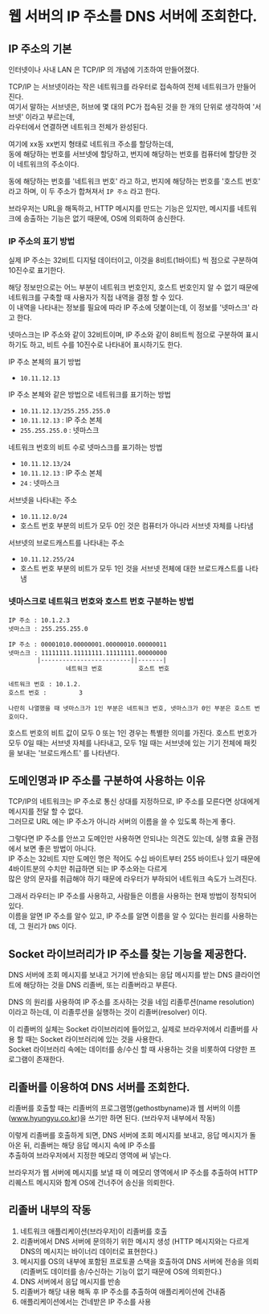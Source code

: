 # 웹 서버의 IP 주소를 DNS 서버에 조회한다.

## IP 주소의 기본

인터넷이나 사내 LAN 은 TCP/IP 의 개념에 기초하여 만들어졌다.

TCP/IP 는 서브넷이라는 작은 네트워크를 라우터로 접속하여 전체 네트워크가 만들어진다.  
여기서 말하는 서브넷은, 허브에 몇 대의 PC가 접속된 것을 한 개의 단위로 생각하여 '서브넷' 이라고 부르는데,   
라우터에서 연결하면 네트워크 전체가 완성된다.

여기에 xx동 xx번지 형태로 네트워크 주소를 할당하는데,   
동에 해당하는 번호를 서브넷에 할당하고, 번지에 해당하는 번호를 컴퓨터에 할당한 것이 네트워크의 주소이다.

동에 해당하는 번호를 '네트워크 번호' 라고 하고, 번지에 해당하는 번호를 '호스트 번호' 라고 하며, 이 두 주소가 합쳐져서 `IP 주소` 라고 한다.

브라우저는 URL을 해독하고, HTTP 메시지를 만드는 기능은 있지만, 메시지를 네트워크에 송출하는 기능은 없기 때문에, OS에 의뢰하여 송신한다.


### IP 주소의 표기 방법

실제 IP 주소는 32비트 디지털 데이터이고, 이것을 8비트(1바이트) 씩 점으로 구분하여 10진수로 표기한다.

해당 정보만으로는 어느 부분이 네트워크 번호인지, 호스트 번호인지 알 수 없기 때문에 네트워크를 구축할 때 사용자가 직접 내역을 결정 할 수 있다.  
이 내역을 나타내는 정보를 필요에 따라 IP 주소에 덧붙이는데, 이 정보를 '넷마스크' 라고 한다.

넷마스크는 IP 주소와 같이 32비트이며, IP 주소와 같이 8비트씩 점으로 구분하여 표시하기도 하고, 비트 수를 10진수로 나타내어 표시하기도 한다.

IP 주소 본체의 표기 방법

- `10.11.12.13`

IP 주소 본체와 같은 방법으로 네트워크를 표기하는 방법

- `10.11.12.13/255.255.255.0`
- `10.11.12.13` : IP 주소 본체
- `255.255.255.0` : 넷마스크

네트워크 번호의 비트 수로 넷마스크를 표기하는 방법

- `10.11.12.13/24`
- `10.11.12.13` : IP 주소 본체
- `24` : 넷마스크

서브넷을 나타내는 주소

- `10.11.12.0/24`
- 호스트 번호 부분의 비트가 모두 0인 것은 컴퓨터가 아니라 서브넷 자체를 나타냄

서브넷의 브로드캐스트를 나타내는 주소

- `10.11.12.255/24`
- 호스트 번호 부분의 비트가 모두 1인 것을 서브넷 전체에 대한 브로드캐스트를 나타냄

### 넷마스크로 네트워크 번호와 호스트 번호 구분하는 방법

```
IP 주소 : 10.1.2.3
넷마스크 : 255.255.255.0

IP 주소 : 00001010.00000001.00000010.00000011
넷마스크 : 11111111.11111111.11111111.00000000
        |-------------------------||-------|
                네트워크 번호          호스트 번호

네트워크 번호 : 10.1.2.
호스트 번호 :         3

나란히 나열했을 때 넷마스크가 1인 부분은 네트워크 번호, 넷마스크가 0인 부분은 호스트 번호이다.

```

호스트 번호의 비트 값이 모두 0 또는 1인 경우는 특별한 의미를 가진다.
호스트 번호가 모두 0일 때는 서브넷 자체를 나타내고, 모두 1일 때는 서브넷에 있는 기기 전체에 패킷을 보내는 '브로드캐스트' 를 나타낸다.

## 도메인명과 IP 주소를 구분하여 사용하는 이유

TCP/IP의 네트워크는 IP 주소로 통신 상대를 지정하므로, IP 주소를 모른다면 상대에게 메시지를 전달 할 수 없다.  
그러므로 URL 에는 IP 주소가 아니라 서버의 이름을 쓸 수 있도록 하는게 좋다.

그렇다면 IP 주소를 안쓰고 도메인만 사용하면 안되냐는 의견도 있는데, 실행 효율 관점에서 보면 좋은 방법이 아니다.   
IP 주소는 32비트 지만 도메인 명은 적어도 수십 바이트부터 255 바이트나 있기 때문에 4바이트분의 수치만 취급하면 되는 IP 주소와는 다르게   
많은 양의 문자를 취급해야 하기 때문에 라우터가 부하되어 네트워크 속도가 느려진다.

그래서 라우터는 IP 주소를 사용하고, 사람들은 이름을 사용하는 현재 방법이 정착되어 있다.   
이름을 알면 IP 주소를 알수 있고, IP 주소를 알면 이름을 알 수 있다는 원리를 사용하는데, 그 원리가 `DNS` 이다.

## Socket 라이브러리가 IP 주소를 찾는 기능을 제공한다.

DNS 서버에 조회 메시지를 보내고 거기에 반송되는 응답 메시지를 받는 DNS 클라이언트에 해당하는 것을 DNS 리졸버, 또는 리졸버라고 부른다.

DNS 의 원리를 사용하여 IP 주소를 조사하는 것을 네임 리졸루션(name resolution) 이라고 하는데, 이 리졸루션을 실행하는 것이 리졸버(resolver) 이다.

이 리졸버의 실체는 Socket 라이브러리에 들어있고, 실제로 브라우저에서 리졸버를 사용 할 때는 Socket 라이브러리에 있는 것을 사용한다.   
Socket 라이브러리 속에는 데이터를 송/수신 할 때 사용하는 것을 비롯하여 다양한 프로그램이 존재한다.

## 리졸버를 이용하여 DNS 서버를 조회한다.

리졸버를 호출할 때는 리졸버의 프로그램명(gethostbyname)과 웹 서버의 이름(www.hyungyu.co.kr)을 쓰기만 하면 된다. (브라우저 내부에서 작동)

이렇게 리졸버를 호출하게 되면, DNS 서버에 조회 메시지를 보내고, 응답 메시지가 돌아온 뒤, 리졸버는 해당 응답 메시지 속에 IP 주소를   
추출하여 브라우저에서 지정한 메모리 영역에 써 넣는다.

브라우저가 웹 서버에 메시지를 보낼 때 이 메모리 영역에서 IP 주소를 추출하여 HTTP 리퀘스트 메시지와 함계 OS에 건너주어 송신을 의뢰한다.

## 리졸버 내부의 작동

1. 네트워크 애플리케이션(브라우저)이 리졸버를 호출
2. 리졸버에서 DNS 서버에 문의하기 위한 메시지 생성 (HTTP 메시지와는 다르게 DNS의 메시지는 바이너리 데이터로 표현한다.)
3. 메시지를 OS의 내부에 포함된 프로토콜 스택을 호출하여 DNS 서버에 전송을 의뢰 (리졸버도 데이터를 송/수신하는 기능이 없기 때문에 OS에 의뢰한다.)
4. DNS 서버에서 응답 메시지를 반송
5. 리졸버가 해당 내용 해독 후 IP 주소를 추출하여 애플리케이션에 건내줌
6. 애플리케이션에서는 건네받은 IP 주소를 사용